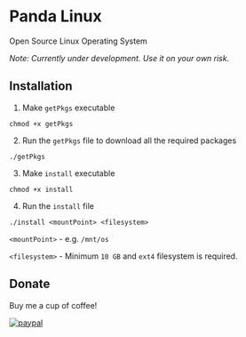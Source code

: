 # Panda Linux
Open Source Linux Operating System

*Note: Currently under development. Use it on your own risk.*

Installation
------------

1. Make `getPkgs` executable
```
chmod +x getPkgs
```
2. Run the `getPkgs` file to download all the required packages
```
./getPkgs
```

3. Make `install` executable
```
chmod +x install
```
4. Run the `install` file
```
./install <mountPoint> <filesystem>
```

`<mountPoint>` - e.g. `/mnt/os`

`<filesystem>` - Minimum `10 GB` and `ext4` filesystem is required.

Donate
------

Buy me a cup of coffee!

[![paypal](https://www.paypalobjects.com/en_US/i/btn/btn_donateCC_LG.gif)](https://www.paypal.com/cgi-bin/webscr?cmd=_s-xclick&hosted_button_id=ZJDFMDKR9X6P8)


